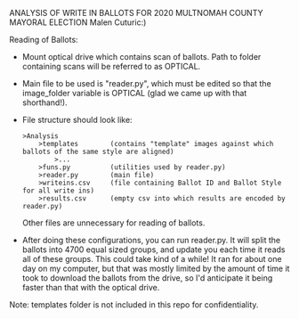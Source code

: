 ANALYSIS OF WRITE IN BALLOTS FOR 2020 MULTNOMAH COUNTY MAYORAL ELECTION
Malen Cuturic:)

Reading of Ballots:

- Mount optical drive which contains scan of ballots. Path to folder containing scans will be referred to as OPTICAL.

- Main file to be used is "reader.py", which must be edited so that the image_folder variable is OPTICAL (glad we came up with that shorthand!).
 
- File structure should look like:

      >Analysis
          >templates        (contains "template" images against which ballots of the same style are aligned)
              >...
          >funs.py          (utilities used by reader.py)
          >reader.py        (main file)
          >writeins.csv     (file containing Ballot ID and Ballot Style for all write ins)
          >results.csv      (empty csv into which results are encoded by reader.py)

  Other files are unnecessary for reading of ballots.

- After doing these configurations, you can run reader.py. It will split the ballots into 4700 equal sized groups, and update you each time
  it reads all of these groups. This could take kind of a while! It ran for about one day on my computer, but that was mostly limited by
  the amount of time it took to download the ballots from the drive, so I'd anticipate it being faster than that with the optical drive.

Note: templates folder is not included in this repo for confidentiality.
